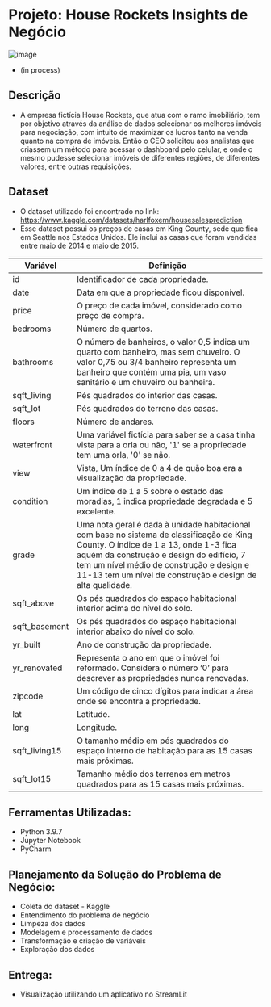 # Projeto: House Rockets Insights de Negócio
![image](https://user-images.githubusercontent.com/117123482/210768853-80756bef-8bfd-4590-8257-c0365cef8453.png)

- (in process)
## Descrição
- A empresa fictícia House Rockets, que atua com o ramo imobiliário, tem por objetivo através da análise de dados selecionar os melhores imóveis para negociação, com intuito de maximizar os lucros tanto na venda quanto na compra de imóveis. Então o CEO solicitou aos analistas que criassem um método para acessar o dashboard pelo celular, e onde o mesmo pudesse selecionar imóveis de diferentes regiões, de diferentes valores, entre outras requisições.

## Dataset
- O dataset utilizado foi encontrado no link: https://www.kaggle.com/datasets/harlfoxem/housesalesprediction
- Esse dataset possui os preços de casas em King County, sede que fica em Seattle nos Estados Unidos. Ele inclui as casas que foram vendidas entre maio de 2014 e maio de 2015.

Variável | Definição
------------ | -------------
|id | Identificador de cada propriedade.|
|date | Data em que a propriedade ficou disponível.|
|price | O preço de cada imóvel, considerado como preço de compra.|
|bedrooms | Número de quartos.|
|bathrooms | O número de banheiros, o valor 0,5 indica um quarto com banheiro, mas sem chuveiro. O valor 0,75 ou 3/4 banheiro representa um banheiro que contém uma pia, um vaso sanitário e um chuveiro ou banheira.|
|sqft_living | Pés quadrados do interior das casas.|
|sqft_lot | Pés quadrados do terreno das casas.|
|floors | Número de andares.|
|waterfront | Uma variável fictícia para saber se a casa tinha vista para a orla ou não, '1' se a propriedade tem uma orla, '0' se não.|
|view | Vista, Um índice de 0 a 4 de quão boa era a visualização da propriedade.|
|condition | Um índice de 1 a 5 sobre o estado das moradias, 1 indica propriedade degradada e 5 excelente.|
|grade | Uma nota geral é dada à unidade habitacional com base no sistema de classificação de King County. O índice de 1 a 13, onde 1-3 fica aquém da construção e design do edifício, 7 tem um nível médio de construção e design e 11-13 tem um nível de construção e design de alta qualidade.|
|sqft_above | Os pés quadrados do espaço habitacional interior acima do nível do solo.|
|sqft_basement | Os pés quadrados do espaço habitacional interior abaixo do nível do solo.|
|yr_built | Ano de construção da propriedade.|
|yr_renovated | Representa o ano em que o imóvel foi reformado. Considera o número ‘0’ para descrever as propriedades nunca renovadas.|
|zipcode | Um código de cinco dígitos para indicar a área onde se encontra a propriedade.|
|lat | Latitude.|
|long | Longitude.|
|sqft_living15 | O tamanho médio em pés quadrados do espaço interno de habitação para as 15 casas mais próximas.|
|sqft_lot15 | Tamanho médio dos terrenos em metros quadrados para as 15 casas mais próximas.|

## Ferramentas Utilizadas:
- Python 3.9.7 
- Jupyter Notebook
- PyCharm

## Planejamento da Solução do Problema de Negócio:
- Coleta do dataset - Kaggle
- Entendimento do problema de negócio
- Limpeza dos dados
- Modelagem e processamento de dados
- Transformação e criação de variáveis
- Exploração dos dados

## Entrega:
- Visualização utilizando um aplicativo no StreamLit
